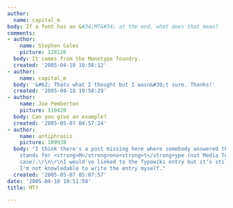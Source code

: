 ```yaml
---
author:
  name: capital_m
body: If a font has an &#34;MT&#34; at the end, what does that mean?
comments:
- author:
    name: Stephen Coles
    picture: 128126
  body: It comes from the Monotype foundry.
  created: '2005-04-18 19:56:12'
- author:
    name: capital_m
  body: '&#62; Thats what I thought but I wasn&#39;t sure. Thanks!'
  created: '2005-04-18 19:58:29'
- author:
    name: Joe Pemberton
    picture: 110420
  body: Can you give an example?
  created: '2005-05-07 04:57:24'
- author:
    name: antiphrasis
    picture: 109938
  body: "I think there's a post missing here where somebody answered that <strong>MT</strong>
    stands for <strong>M</strong>ono<strong>t</strong>ype (not Media Temple in this
    case).\r\n\r\nI would've linked to the Typowiki entry but it's still empty, and
    I'm not knowledable to write the entry myself."
  created: '2005-05-07 05:07:57'
date: '2005-04-18 19:51:50'
title: MT?

---
```

